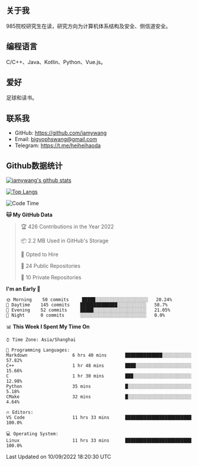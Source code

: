 ## 关于我

985院校研究生在读，研究方向为计算机体系结构及安全、侧信道安全。

## 编程语言

C/C++、Java、Kotlin、Python、Vue.js。

## 爱好

足球和读书。

## 联系我

- GitHub: https://github.com/iamywang
- Email: bigyophswang@gmail.com
- Telegram: https://t.me/heiheihaoda

## Github数据统计

[![iamywang's github stats](https://github-readme-stats.vercel.app/api?username=iamywang&count_private=true&show_icons=true)]()

[![Top Langs](https://github-readme-stats.vercel.app/api/top-langs/?username=iamywang&layout=compact)]()

<!--START_SECTION:waka-->
![Code Time](http://img.shields.io/badge/Code%20Time-538%20hrs%2035%20mins-blue)

**🐱 My GitHub Data** 

> 🏆 426 Contributions in the Year 2022
 > 
> 📦 2.2 MB Used in GitHub's Storage 
 > 
> 💼 Opted to Hire
 > 
> 📜 24 Public Repositories 
 > 
> 🔑 10 Private Repositories  
 > 
**I'm an Early 🐤** 

```text
🌞 Morning    50 commits     █████░░░░░░░░░░░░░░░░░░░░   20.24% 
🌆 Daytime    145 commits    ██████████████░░░░░░░░░░░   58.7% 
🌃 Evening    52 commits     █████░░░░░░░░░░░░░░░░░░░░   21.05% 
🌙 Night      0 commits      ░░░░░░░░░░░░░░░░░░░░░░░░░   0.0%

```


📊 **This Week I Spent My Time On** 

```text
⌚︎ Time Zone: Asia/Shanghai

💬 Programming Languages: 
Markdown                 6 hrs 40 mins       ██████████████░░░░░░░░░░░   57.82% 
C++                      1 hr 48 mins        ████░░░░░░░░░░░░░░░░░░░░░   15.66% 
C                        1 hr 30 mins        ███░░░░░░░░░░░░░░░░░░░░░░   12.98% 
Python                   35 mins             █░░░░░░░░░░░░░░░░░░░░░░░░   5.18% 
CMake                    32 mins             █░░░░░░░░░░░░░░░░░░░░░░░░   4.64%

🔥 Editors: 
VS Code                  11 hrs 33 mins      █████████████████████████   100.0%

💻 Operating System: 
Linux                    11 hrs 33 mins      █████████████████████████   100.0%

```


 Last Updated on 10/09/2022 18:20:30 UTC
<!--END_SECTION:waka-->
